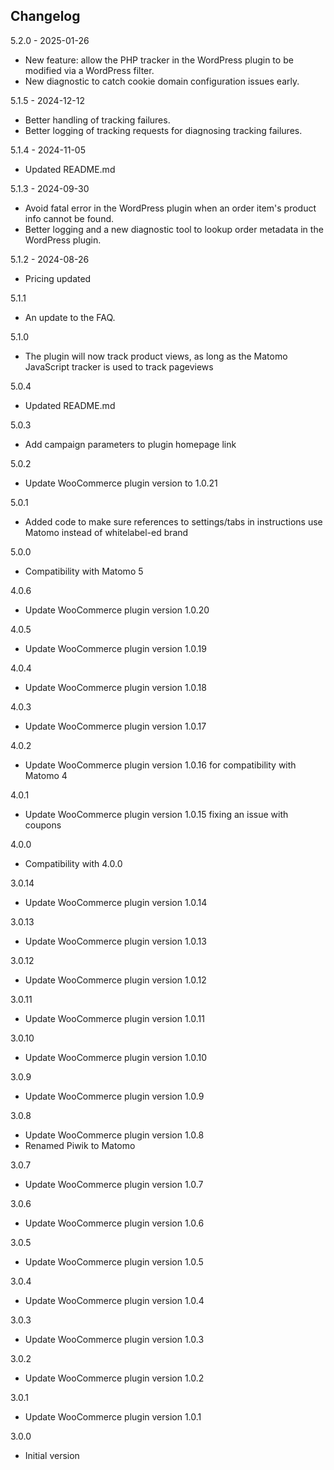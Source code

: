 ## Changelog

5.2.0 - 2025-01-26
- New feature: allow the PHP tracker in the WordPress plugin to be modified via a WordPress filter.
- New diagnostic to catch cookie domain configuration issues early.

5.1.5 - 2024-12-12
- Better handling of tracking failures.
- Better logging of tracking requests for diagnosing tracking failures.

5.1.4 - 2024-11-05
- Updated README.md

5.1.3 - 2024-09-30
- Avoid fatal error in the WordPress plugin when an order item's product info cannot be found.
- Better logging and a new diagnostic tool to lookup order metadata in the WordPress plugin.

5.1.2 - 2024-08-26
- Pricing updated

5.1.1
- An update to the FAQ.

5.1.0
- The plugin will now track product views, as long as the Matomo JavaScript tracker is used to track pageviews

5.0.4
- Updated README.md

5.0.3
- Add campaign parameters to plugin homepage link

5.0.2
- Update WooCommerce plugin version to 1.0.21

5.0.1
- Added code to make sure references to settings/tabs in instructions use Matomo instead of whitelabel-ed brand

5.0.0
- Compatibility with Matomo 5

4.0.6
- Update WooCommerce plugin version 1.0.20

4.0.5
 - Update WooCommerce plugin version 1.0.19
 
4.0.4
 - Update WooCommerce plugin version 1.0.18
 
4.0.3
 - Update WooCommerce plugin version 1.0.17
 
4.0.2
 - Update WooCommerce plugin version 1.0.16 for compatibility with Matomo 4

4.0.1
 - Update WooCommerce plugin version 1.0.15 fixing an issue with coupons

4.0.0
 - Compatibility with 4.0.0

3.0.14
 - Update WooCommerce plugin version 1.0.14
 
3.0.13
 - Update WooCommerce plugin version 1.0.13

3.0.12
 - Update WooCommerce plugin version 1.0.12

3.0.11
 - Update WooCommerce plugin version 1.0.11

3.0.10
 - Update WooCommerce plugin version 1.0.10

3.0.9
 - Update WooCommerce plugin version 1.0.9

3.0.8
 - Update WooCommerce plugin version 1.0.8
 - Renamed Piwik to Matomo

3.0.7
 - Update WooCommerce plugin version 1.0.7

3.0.6
 - Update WooCommerce plugin version 1.0.6
 
3.0.5
 - Update WooCommerce plugin version 1.0.5
 
3.0.4
 - Update WooCommerce plugin version 1.0.4
 
3.0.3
 - Update WooCommerce plugin version 1.0.3
 
3.0.2
 - Update WooCommerce plugin version 1.0.2
 
3.0.1
 - Update WooCommerce plugin version 1.0.1

3.0.0
 - Initial version
